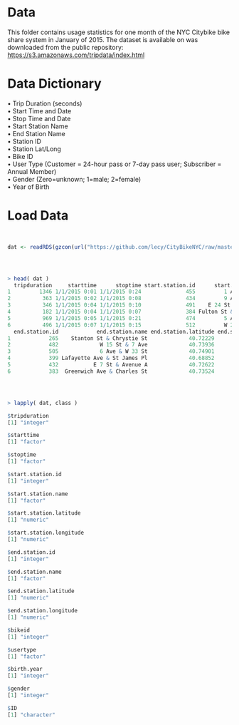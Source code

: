 # Data

This folder contains usage statistics for one month of the NYC Citybike bike share system in January of 2015. The dataset is available on was downloaded from the public repository: https://s3.amazonaws.com/tripdata/index.html 

# Data Dictionary

•	Trip Duration (seconds)  
•	Start Time and Date  
•	Stop Time and Date  
•	Start Station Name  
•	End Station Name  
•	Station ID  
•	Station Lat/Long  
•	Bike ID  
•	User Type (Customer = 24-hour pass or 7-day pass user; Subscriber = Annual Member)  
•	Gender (Zero=unknown; 1=male; 2=female)  
•	Year of Birth  


# Load Data

```r


dat <- readRDS(gzcon(url("https://github.com/lecy/CityBikeNYC/raw/master/DATA/bikes.rds")))




> head( dat )
  tripduration     starttime      stoptime start.station.id      start.station.name start.station.latitude start.station.longitude
1         1346 1/1/2015 0:01 1/1/2015 0:24              455         1 Ave & E 44 St               40.75002               -73.96905
2          363 1/1/2015 0:02 1/1/2015 0:08              434         9 Ave & W 18 St               40.74317               -74.00366
3          346 1/1/2015 0:04 1/1/2015 0:10              491    E 24 St & Park Ave S               40.74096               -73.98602
4          182 1/1/2015 0:04 1/1/2015 0:07              384 Fulton St & Waverly Ave               40.68318               -73.96596
5          969 1/1/2015 0:05 1/1/2015 0:21              474         5 Ave & E 29 St               40.74517               -73.98683
6          496 1/1/2015 0:07 1/1/2015 0:15              512         W 29 St & 9 Ave               40.75007               -73.99839
  end.station.id            end.station.name end.station.latitude end.station.longitude bikeid   usertype birth.year gender      ID
1            265    Stanton St & Chrystie St             40.72229             -73.99148  18660 Subscriber       1960      2 455-265
2            482             W 15 St & 7 Ave             40.73936             -73.99932  16085 Subscriber       1963      1 434-482
3            505             6 Ave & W 33 St             40.74901             -73.98848  20845 Subscriber       1974      1 491-505
4            399 Lafayette Ave & St James Pl             40.68852             -73.96476  19610 Subscriber       1969      1 384-399
5            432           E 7 St & Avenue A             40.72622             -73.98380  20197 Subscriber       1977      1 474-432
6            383  Greenwich Ave & Charles St             40.73524             -74.00027  20788 Subscriber       1969      2 512-383




> lapply( dat, class )

$tripduration
[1] "integer"

$starttime
[1] "factor"

$stoptime
[1] "factor"

$start.station.id
[1] "integer"

$start.station.name
[1] "factor"

$start.station.latitude
[1] "numeric"

$start.station.longitude
[1] "numeric"

$end.station.id
[1] "integer"

$end.station.name
[1] "factor"

$end.station.latitude
[1] "numeric"

$end.station.longitude
[1] "numeric"

$bikeid
[1] "integer"

$usertype
[1] "factor"

$birth.year
[1] "integer"

$gender
[1] "integer"

$ID
[1] "character"

```
